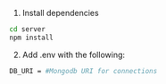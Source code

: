 1. Install dependencies
```bash
cd server
npm install
```

2. Add .env with the following:
```bash
DB_URI = #Mongodb URI for connections
```